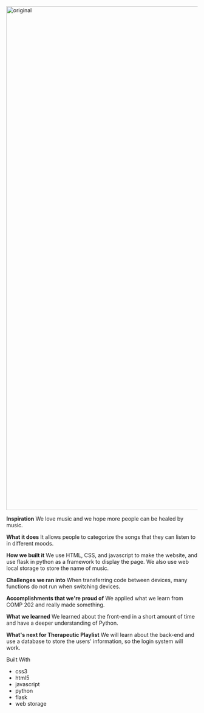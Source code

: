 <img width="1324" alt="original" src="https://user-images.githubusercontent.com/96609857/167750582-1a4e4feb-3c87-4300-b947-e5bcc5482608.png">

**Inspiration**
We love music and we hope more people can be healed by music.

**What it does**
It allows people to categorize the songs that they can listen to in different moods.

**How we built it**
We use HTML, CSS, and javascript to make the website, and use flask in python as a framework to display the page. We also use web local storage to store the name of music.

**Challenges we ran into**
When transferring code between devices, many functions do not run when switching devices.

**Accomplishments that we're proud of**
We applied what we learn from COMP 202 and really made something.

**What we learned**
We learned about the front-end in a short amount of time and have a deeper understanding of Python.

**What's next for Therapeutic Playlist**
We will learn about the back-end and use a database to store the users' information, so the login system will work.

Built With
- css3
- html5
- javascript
- python
- flask
- web storage
